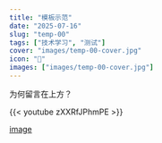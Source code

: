 ```yaml
---
title: "模板示范"
date: "2025-07-16"
slug: "temp-00"
tags: ["技术学习", "测试"]
cover: "images/temp-00-cover.jpg"
icon: "📁"
images: ["images/temp-00-cover.jpg"]
---
```

为何留言在上方？



{{< youtube zXXRfJPhmPE >}}


[image](https://prod-files-secure.s3.us-west-2.amazonaws.com/112d0858-5090-4d34-a606-b75eb8d65fd2/b110fffe-d8dc-4f51-990e-749f6cc413f6/M2U00785.mpg?X-Amz-Algorithm=AWS4-HMAC-SHA256&X-Amz-Content-Sha256=UNSIGNED-PAYLOAD&X-Amz-Credential=ASIAZI2LB466YV6624PC%2F20250724%2Fus-west-2%2Fs3%2Faws4_request&X-Amz-Date=20250724T113126Z&X-Amz-Expires=3600&X-Amz-Security-Token=IQoJb3JpZ2luX2VjEAMaCXVzLXdlc3QtMiJIMEYCIQCJwWhyEKk3d6c083xXTpxLxzRx5%2B8BjFFeqyfkDMg8hgIhAIsBMUzqJuTTc2BnF9Kjei9zos6FKq056pwG7O%2BLxwsgKv8DCCwQABoMNjM3NDIzMTgzODA1IgwlQxGs9IOn%2Bu9n%2Fl4q3ANXo2AY0BtFVfaiW4HBe%2FyaLEQ9WVxkAeBlGiFvZ2oWav2wo9sIVK1SM5oidgz5loP0I15whRAblQ711Px2PsPFBoXMxK9KRssAG1BSpj31WgiIZIOTlJtWSfM50Kv8DvGpZd2WH86oUxXg%2BhXKLWfqBORKBeNHWLvNXcCwxl5gqvirN9YGR%2FykMvAFIvv7FyGAnj5FgBo4%2FkyI7bKWbK8rzZFeY87IVjGreVuxjbf2iYvpH9kw12xntFN3T41OO%2B9ZyCL5R89b%2FFKalKmzo11TVGb%2BW%2Be77MNXP%2FV7U%2BfgaFz8f%2FEnUOnzkmItzNJvx47frfWN8ELyvX3%2FfMzB9PPmDqUKcrVB0cLg3PXZC64dLLOlYClQy0Gr84ThNduTWv9OOqSFW3WmSL8QEqF7AYtXAUTPslnLexsciGvIaLynsIh6tFyDs0FHNf%2BTv97TU7%2Fc%2FrXecUEw8tThLwz8lHDioJHN6f3pTQ%2FddrRDwi6z9jv09MOBd89IDX7aXPvxi3K2YBtn270GZQmnENkQA8losYLhzKd9tmVasbFKa6l8jhrusvEqmMDq4atCr5eZJoZN4cglXCPOHg5t7sANNlnOdF%2BkF0Vred9GZaXnFKARwJupZf1Ho6USRu8GUjD1m4jEBjqkAR3AxNBeg11auL7v2ylR2i4DwInG02eG%2BpNNP1k57kCIcWV6PDrrxG2juGdYztkEzMyMe0XOHsPs47SlaMMDFQ6saCGG8vJCSjNrtK0fQOTqLhOq7ROeiC6dLEvJfDn4a2vbl43R4sVH6P%2BsSDyv%2F%2FLBaaWrdlSnagH5FirtrAdAXtDghUU%2BuQ%2BnTuevQGp9ltI%2FVnQZt2yIE8MA%2BiW7WM8d%2BOAw&X-Amz-Signature=4640370ef7c60c77fd68871c185da56321e751e601284778f26bae42425a036d&X-Amz-SignedHeaders=host&x-amz-checksum-mode=ENABLED&x-id=GetObject)

